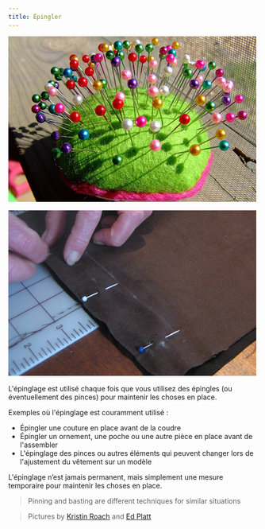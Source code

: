 ```yaml
---
title: Épingler
---
```


![Sewing pins are part of the basic sewing supplies](sewing-pins.jpg)

![Fabric being pinned into place](fabric-pinning.jpg)

L'épinglage est utilisé chaque fois que vous utilisez des épingles (ou éventuellement des pinces) pour maintenir les choses en place.

Exemples où l'épinglage est couramment utilisé :

 - Épingler une couture en place avant de la coudre
 - Épingler un ornement, une poche ou une autre pièce en place avant de l'assembler
 - L'épinglage des pinces ou autres éléments qui peuvent changer lors de l'ajustement du vêtement sur un modèle

L'épinglage n’est jamais permanent, mais simplement une mesure temporaire pour maintenir les choses en place.

> Pinning and basting are different techniques for similar situations

> Pictures by [Kristin Roach](https://www.flickr.com/photos/marlana/113434148) and [Ed Platt](https://www.flickr.com/photos/philentropist/313403963)
